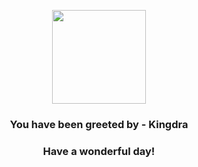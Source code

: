 <p align="center">
    <img src="https://raw.githubusercontent.com/PokeAPI/sprites/master/sprites/pokemon/230.png" width="150" height="150">
</p>
<h3 align="center">You have been greeted by - <b>Kingdra</b></h3>
<h3 align="center">Have a wonderful day!</h3>
